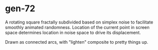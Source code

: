 # gen-72

A rotating square fractally subdivided based on simplex noise to facilitate smoothly animated randomness.
Location of the current point in screen space determines location in noise space to drive its displacement.

Drawn as connected arcs, with "lighten" composite to pretty things up.
